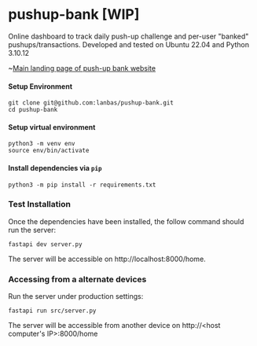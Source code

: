 # pushup-bank \[WIP\]
Online dashboard to track daily push-up challenge and per-user "banked" pushups/transactions. Developed and tested on Ubuntu 22.04 and Python 3.10.12

~[Main landing page of push-up bank website](./img/dashboard.png)

#### Setup Environment

```
git clone git@github.com:lanbas/pushup-bank.git
cd pushup-bank
```

#### Setup virtual environment
```
python3 -m venv env
source env/bin/activate
```

#### Install dependencies via ```pip```
```
python3 -m pip install -r requirements.txt
```

### Test Installation
Once the dependencies have been installed, the follow command should run the server: 
```
fastapi dev server.py
```

The server will be accessible on http://localhost:8000/home.

### Accessing from a alternate devices
Run the server under production settings: 
```
fastapi run src/server.py
```

The server will be accessible from another device on http://<host computer's IP>:8000/home